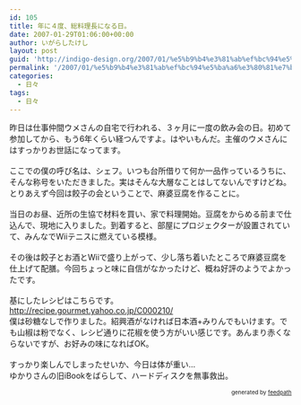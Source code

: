 ```yaml
---
id: 105
title: 年に４度、総料理長になる日。
date: 2007-01-29T01:06:00+00:00
author: いがらしたけし
layout: post
guid: 'http://indigo-design.org/2007/01/%e5%b9%b4%e3%81%ab%ef%bc%94%e5%ba%a6%e3%80%81%e7%b7%8f%e6%96%99%e7%90%86%e9%95%b7%e3%81%ab%e3%81%aa%e3%82%8b%e6%97%a5%e3%80%82/'
permalink: '/2007/01/%e5%b9%b4%e3%81%ab%ef%bc%94%e5%ba%a6%e3%80%81%e7%b7%8f%e6%96%99%e7%90%86%e9%95%b7%e3%81%ab%e3%81%aa%e3%82%8b%e6%97%a5%e3%80%82/'
categories:
  - 日々
tags:
  - 日々
---
```

昨日は仕事仲間ウメさんの自宅で行われる、３ヶ月に一度の飲み会の日。初めて参加してから、もう6年くらい経つんですよ。はやいもんだ。主催のウメさんにはすっかりお世話になってます。<br /><br />ここでの僕の呼び名は、シェフ。いつも台所借りて何か一品作っているうちに、そんな称号をいただきました。実はそんな大層なことはしてないんですけどね。とりあえず今回は餃子の会ということで、麻婆豆腐を作ることに。<br /><br />当日のお昼、近所の生協で材料を買い、家で料理開始。豆腐をからめる前まで仕込んで、現地に入りました。到着すると、部屋にプロジェクターが設置されていて、みんなでWiiテニスに燃えている模様。<br /><br />その後は餃子とお酒とWiiで盛り上がって、少し落ち着いたところで麻婆豆腐を仕上げて配膳。今回ちょっと味に自信がなかったけど、概ね好評のようでよかったです。<br /><br />基にしたレシピはこちらです。<br /><a href="http://recipe.gourmet.yahoo.co.jp/C000210/">http://recipe.gourmet.yahoo.co.jp/C000210/</a><br />僕は砂糖なしで作りました。紹興酒がなければ日本酒+みりんでもいけます。でも山椒は粉でなく、レシピ通りに花椒を使う方がいい感じです。あんまり赤くならないですが、お好みの味になればOK。<br /><br />すっかり楽しんでしまったせいか、今日は体が重い…<br />ゆかりさんの旧iBookをばらして、ハードディスクを無事救出。<br />
<div style="text-align: right;font-size: 10px">
&nbsp;&nbsp;<span>generated by <a href="http://feedpath.jp">feedpath</a></span>
</div>